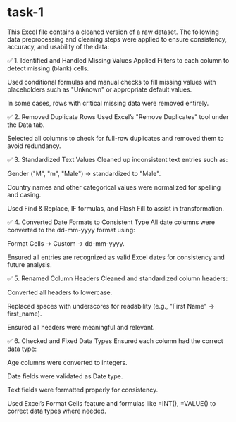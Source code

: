 # task-1
This Excel file contains a cleaned version of a raw dataset. The following data preprocessing and cleaning steps were applied to ensure consistency, accuracy, and usability of the data:

✅ 1. Identified and Handled Missing Values
Applied Filters to each column to detect missing (blank) cells.

Used conditional formulas and manual checks to fill missing values with placeholders such as "Unknown" or appropriate default values.

In some cases, rows with critical missing data were removed entirely.

✅ 2. Removed Duplicate Rows
Used Excel’s "Remove Duplicates" tool under the Data tab.

Selected all columns to check for full-row duplicates and removed them to avoid redundancy.

✅ 3. Standardized Text Values
Cleaned up inconsistent text entries such as:

Gender ("M", "m", "Male") → standardized to "Male".

Country names and other categorical values were normalized for spelling and casing.

Used Find & Replace, IF formulas, and Flash Fill to assist in transformation.

✅ 4. Converted Date Formats to Consistent Type
All date columns were converted to the dd-mm-yyyy format using:

Format Cells → Custom → dd-mm-yyyy.

Ensured all entries are recognized as valid Excel dates for consistency and future analysis.

✅ 5. Renamed Column Headers
Cleaned and standardized column headers:

Converted all headers to lowercase.

Replaced spaces with underscores for readability (e.g., "First Name" → first_name).

Ensured all headers were meaningful and relevant.

✅ 6. Checked and Fixed Data Types
Ensured each column had the correct data type:

Age columns were converted to integers.

Date fields were validated as Date type.

Text fields were formatted properly for consistency.

Used Excel’s Format Cells feature and formulas like =INT(), =VALUE() to correct data types where needed.


